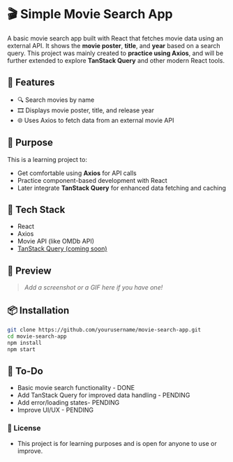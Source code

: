 # 🎬 Simple Movie Search App

A basic movie search app built with React that fetches movie data using an external API. It shows the **movie poster**, **title**, and **year** based on a search query. This project was mainly created to **practice using Axios**, and will be further extended to explore **TanStack Query** and other modern React tools.

## 🚀 Features

- 🔍 Search movies by name
- 🎞️ Displays movie poster, title, and release year
- 🌐 Uses Axios to fetch data from an external movie API

## 🧠 Purpose

This is a learning project to:

- Get comfortable using **Axios** for API calls
- Practice component-based development with React
- Later integrate **TanStack Query** for enhanced data fetching and caching

## 🔧 Tech Stack

- React
- Axios
- Movie API (like OMDb API)
- [TanStack Query (coming soon)](https://tanstack.com/query)

## 📸 Preview

> _Add a screenshot or a GIF here if you have one!_

## 📦 Installation

```bash
git clone https://github.com/yourusername/movie-search-app.git
cd movie-search-app
npm install
npm start
```
## 📌 To-Do

-  Basic movie search functionality - DONE
-  Add TanStack Query for improved data handling - PENDING
-  Add error/loading states- PENDING
-  Improve UI/UX - PENDING


### 📜 License 
- This project is for learning purposes and is open for anyone to use or improve.